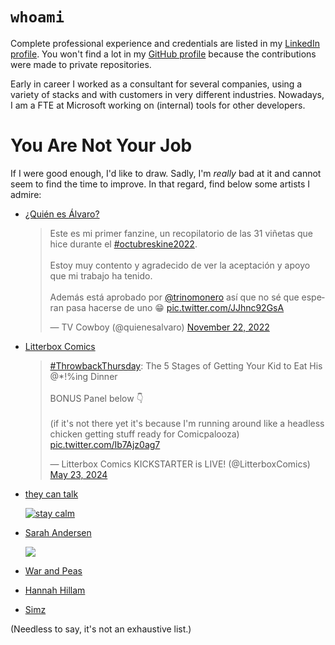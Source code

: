 # `whoami`

Complete professional experience and credentials are listed in my [LinkedIn profile](https://www.linkedin.com/in/hectormmiranda/).
You won't find a lot in my [GitHub profile](https://github.com/Hector-Miranda) because the contributions were made to private repositories.

Early in career I worked as a consultant for several companies, using a variety of stacks and with customers in very different industries.
Nowadays, I am a FTE at Microsoft working on (internal) tools for other developers.

# You Are Not Your Job

If I were good enough, I'd like to draw.
Sadly, I'm _really_ bad at it and cannot seem to find the time to improve.
In that regard, find below some artists I admire:

- [¿Quién es Álvaro?](https://www.instagram.com/quienesalvaro/)
  <blockquote class="twitter-tweet" data-dnt="true" data-theme="dark"><p lang="es" dir="ltr">Este es mi primer fanzine, un recopilatorio de las 31 viñetas que hice durante el <a href="https://twitter.com/hashtag/octubreskine2022?src=hash&amp;ref_src=twsrc%5Etfw">#octubreskine2022</a>. <br><br>Estoy muy contento y agradecido de ver la aceptación y apoyo que mi trabajo ha tenido. <br><br>Además está aprobado por <a href="https://twitter.com/trinomonero?ref_src=twsrc%5Etfw">@trinomonero</a> así que no sé que esperan pasa hacerse de uno 😁 <a href="https://t.co/JJhnc92GsA">pic.twitter.com/JJhnc92GsA</a></p>&mdash; TV Cowboy (@quienesalvaro) <a href="https://twitter.com/quienesalvaro/status/1595134287892066304?ref_src=twsrc%5Etfw">November 22, 2022</a></blockquote> <script async src="https://platform.twitter.com/widgets.js" charset="utf-8"></script>

- [Litterbox Comics](https://www.litterboxcomics.com/)
  <blockquote class="twitter-tweet" data-dnt="true" data-theme="dark"><p lang="en" dir="ltr"><a href="https://twitter.com/hashtag/ThrowbackThursday?src=hash&amp;ref_src=twsrc%5Etfw">#ThrowbackThursday</a>: The 5 Stages of Getting Your Kid to Eat His @*!%ing Dinner<br><br>BONUS Panel below 👇<br><br>(if it&#39;s not there yet it&#39;s because I&#39;m running around like a headless chicken getting stuff ready for Comicpalooza) <a href="https://t.co/Ib7Ajz0ag7">pic.twitter.com/Ib7Ajz0ag7</a></p>&mdash; Litterbox Comics KICKSTARTER is LIVE! (@LitterboxComics) <a href="https://twitter.com/LitterboxComics/status/1793688349841965067?ref_src=twsrc%5Etfw">May 23, 2024</a></blockquote> <script async src="https://platform.twitter.com/widgets.js" charset="utf-8"></script>

- [they can talk](https://theycantalk.com/)

  [![stay calm](https://64.media.tumblr.com/d91a7db2a023f8c1ff12a9a0bac4354e/tumblr_olnh0q8Fx11uacv0ho1_540.jpg)](https://theycantalk.com/post/157464155650/stay-calm)

- [Sarah Andersen](https://sarahcandersen.com/)

  [![](https://64.media.tumblr.com/17278f543634e1d73972f92c025c9111/tumblr_oex1zrAEVw1qiuiebo1_540.jpg)](https://sarahcandersen.com/post/151705288367)

- [War and Peas](https://warandpeas.com/)

- [Hannah Hillam](https://hannahhillam.com/)

- [Simz](https://linktr.ee/simz.art)

(Needless to say, it's not an exhaustive list.)
